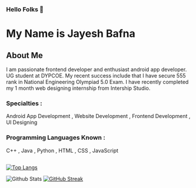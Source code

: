 ### Hello Folks 👋
# My Name is Jayesh Bafna

## About Me

I am passionate frontend developer and enthusiast android app developer. UG student at DYPCOE. My recent success include that I have secure 555 rank in National Engineering Olympiad 5.0 Exam. I have recently completed my 1 month web designing internship from Intership Studio. 

### Specialties : 
Android App Development , Website Development , Frontend Development , UI Designing 

### Programming Languages Known : 
C++ , Java , Python , HTML , CSS , JavaScript

## 

[![Top Langs](https://github-readme-stats.vercel.app/api/top-langs/?username=Jayesh352002)](https://github.com/Jayesh352002/github-readme-stats)  

![Github Stats](https://github-readme-stats.vercel.app/api?username=Jayesh352002)   [![GitHub Streak](https://github-readme-streak-stats.herokuapp.com/?user=Jayesh352002)](https://git.io/streak-stats)

